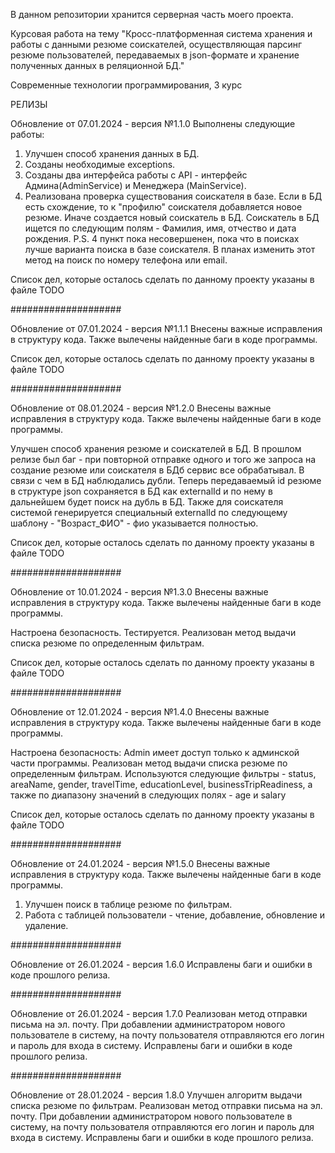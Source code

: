 В данном репозитории хранится серверная часть моего проекта.

Курсовая работа на тему "Кросс-платформенная система хранения и работы с данными резюме соискателей, осуществляющая парсинг резюме пользователей, передаваемых в json-формате и хранение полученных данных в реляционной БД."

Современные технологии программирования, 3 курс

РЕЛИЗЫ

Обновление от 07.01.2024 - версия №1.1.0
Выполнены следующие работы:
1) Улучшен способ хранения данных в БД.
2) Созданы необходимые exceptions.
3) Созданы два интерфейса работы с API - интерфейс Админа(AdminService) и Менеджера (MainService).
4) Реализована проверка существования соискателя в базе. Если в БД есть схождение, то к "профилю" соискателя добавляется новое резюме. Иначе создается новый соискатель в БД.
   Соискатель в БД ищется по следующим полям - Фамилия, имя, отчество и дата рождения.
   P.S. 4 пункт пока несовершенен, пока что в поисках лучше варианта поиска в базе соискателя. В планах изменить этот метод на поиск по номеру телефона или email.

Список дел, которые осталось сделать по данному проекту указаны в файле TODO

####################

Обновление от 07.01.2024 - версия №1.1.1
Внесены важные исправления в структуру кода. Также вылечены найденные баги в коде программы.

Список дел, которые осталось сделать по данному проекту указаны в файле TODO

####################

Обновление от 08.01.2024 - версия №1.2.0
Внесены важные исправления в структуру кода. Также вылечены найденные баги в коде программы.

Улучшен способ хранения резюме и соискателей в БД. В прошлом релизе был баг - при повторной отправке одного и того же запроса на создание резюме или соискателя в БДб сервис все обрабатывал. В связи с чем в БД наблюдались дубли.
Теперь передаваемый id резюме в структуре json сохраняется в БД как externalId и по нему в дальнейшем будет поиск на дубль в БД. Также для соискателя системой генерируется специальный externalId по следующему шаблону - "Возраст_ФИО" - фио указывается полностью.

Список дел, которые осталось сделать по данному проекту указаны в файле TODO

####################

Обновление от 10.01.2024 - версия №1.3.0
Внесены важные исправления в структуру кода. Также вылечены найденные баги в коде программы.

Настроена безопасность. Тестируется.
Реализован метод выдачи списка резюме по определенным фильтрам.

Список дел, которые осталось сделать по данному проекту указаны в файле TODO

####################

Обновление от 12.01.2024 - версия №1.4.0
Внесены важные исправления в структуру кода. Также вылечены найденные баги в коде программы.

Настроена безопасность: Admin имеет доступ только к админской части программы.
Реализован метод выдачи списка резюме по определенным фильтрам. Используются следующие фильтры - status, areaName, gender, travelTime, educationLevel, businessTripReadiness, а также по диапазону значений в следующих полях - age и salary

Список дел, которые осталось сделать по данному проекту указаны в файле TODO

####################

Обновление от 24.01.2024 - версия №1.5.0
Внесены важные исправления в структуру кода. Также вылечены найденные баги в коде программы.
1) Улучшен поиск в таблице резюме по фильтрам.
2) Работа с таблицей пользователи - чтение, добавление, обновление и удаление.

####################

Обновление от 26.01.2024 - версия 1.6.0
Исправлены баги и ошибки в коде прошлого релиза.

####################

Обновление от 26.01.2024 - версия 1.7.0
Реализован метод отправки письма на эл. почту.
При добавлении администратором нового пользователе в систему, на почту пользователя отправляются его логин и пароль для входа в систему.
Исправлены баги и ошибки в коде прошлого релиза.

####################

Обновление от 28.01.2024 - версия 1.8.0
Улучшен алгоритм выдачи списка резюме по фильтрам.
Реализован метод отправки письма на эл. почту.
При добавлении администратором нового пользователе в систему, на почту пользователя отправляются его логин и пароль для входа в систему.
Исправлены баги и ошибки в коде прошлого релиза.